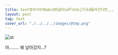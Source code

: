 ```yaml
---
title: test영어사이에abcd한글이sdflkdsjflkd들어간다면,,,
layout: post
tag: test
cover_url: "./../../../images/@tmp.png"
---
```


![st](../../../../images/@tmp.png)

아........
왜 날아갔지...?